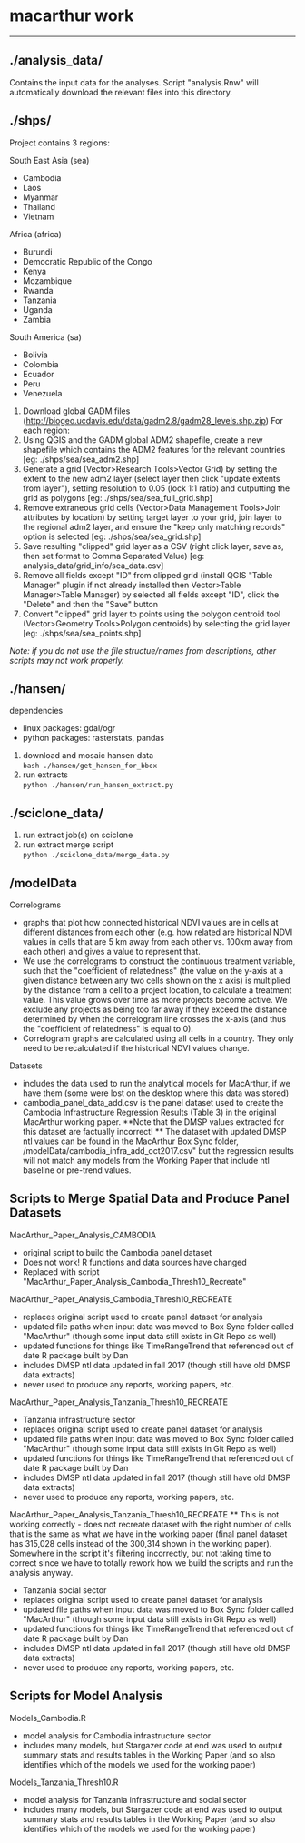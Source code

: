 # macarthur work

--------------------------------------------------

## ./analysis_data/
Contains the input data for the analyses.  Script "analysis.Rnw" will automatically download the relevant files into this directory.

## ./shps/

Project contains 3 regions:

South East Asia (sea)
- Cambodia
- Laos
- Myanmar
- Thailand
- Vietnam  

Africa (africa)
- Burundi
- Democratic Republic of the Congo
- Kenya
- Mozambique
- Rwanda
- Tanzania
- Uganda
- Zambia  

South America (sa)
- Bolivia
- Colombia
- Ecuador
- Peru
- Venezuela  


1. Download global GADM files (http://biogeo.ucdavis.edu/data/gadm2.8/gadm28_levels.shp.zip)
For each region:
2. Using QGIS and the GADM global ADM2 shapefile, create a new shapefile which contains the ADM2 features for the relevant countries [eg: ./shps/sea/sea_adm2.shp]
3. Generate a grid (Vector>Research Tools>Vector Grid) by setting the extent to the new adm2 layer (select layer then click "update extents from layer"), setting resolution to 0.05 (lock 1:1 ratio) and outputting the grid as polygons [eg: ./shps/sea/sea_full_grid.shp]
4. Remove extraneous grid cells (Vector>Data Management Tools>Join attributes by location) by setting target layer to your grid, join layer to the regional adm2 layer, and ensure the "keep only matching records" option is selected [eg: ./shps/sea/sea_grid.shp]
5. Save resulting "clipped" grid layer as a CSV (right click layer, save as, then set format to Comma Separated Value) [eg: analysis_data/grid_info/sea_data.csv]
6. Remove all fields except "ID" from clipped grid (install QGIS "Table Manager" plugin if not already installed then Vector>Table Manager>Table Manager) by selected all fields except "ID", click the "Delete" and then the "Save" button
7. Convert "clipped" grid layer to points using the polygon centroid tool (Vector>Geometry Tools>Polygon centroids) by selecting the grid layer [eg: ./shps/sea/sea_points.shp]

_Note: if you do not use the file structue/names from descriptions, other scripts may not work properly._


## ./hansen/

dependencies
- linux packages: gdal/ogr
- python packages: rasterstats, pandas

1. download and mosaic hansen data  
`bash ./hansen/get_hansen_for_bbox`
2. run extracts  
`python ./hansen/run_hansen_extract.py`


## ./sciclone_data/

1. run extract job(s) on sciclone
2. run extract merge script  
`python ./sciclone_data/merge_data.py`

## /modelData

Correlograms
- graphs that plot how connected historical NDVI values are in cells at different distances from each other (e.g. how related are historical NDVI values in cells that are 5 km away from each other vs. 100km away from each other) and gives a value to represent that. 
- We use the correlograms to construct the continuous treatment variable, such that the "coefficient of relatedness" (the value on the y-axis at a given distance between any two cells shown on the x axis) is multiplied by the distance from a cell to a project location, to calculate a treatment value. This value grows over time as more projects become active. We exclude any projects as being too far away if they exceed the distance determined by when the correlogram line crosses the x-axis (and thus the "coefficient of relatedness" is equal to 0).
- Correlogram graphs are calculated using all cells in a country. They only need to be recalculated if the historical NDVI values change.

Datasets
- includes the data used to run the analytical models for MacArthur, if we have them (some were lost on the desktop where this data was stored)
- cambodia_panel_data_add.csv is the panel dataset used to create the Cambodia Infrastructure Regression Results (Table 3) in the original MacArthur working paper. **Note that the DMSP values extracted for this dataset are factually incorrect! ** The dataset with updated DMSP ntl values can be found in the MacArthur Box Sync folder, /modelData/cambodia_infra_add_oct2017.csv" but the regression results will not match any models from the Working Paper that include ntl baseline or pre-trend values.

## Scripts to Merge Spatial Data and Produce Panel Datasets

MacArthur_Paper_Analysis_CAMBODIA
- original script to build the Cambodia panel dataset
- Does not work! R functions and data sources have changed
- Replaced with script "MacArthur_Paper_Analysis_Cambodia_Thresh10_Recreate"

MacArthur_Paper_Analysis_Cambodia_Thresh10_RECREATE
- replaces original script used to create panel dataset for analysis
- updated file paths when input data was moved to Box Sync folder called "MacArthur" (though some input data still exists in Git Repo as well)
- updated functions for things like TimeRangeTrend that referenced out of date R package built by Dan
- includes DMSP ntl data updated in fall 2017 (though still have old DMSP data extracts)
- never used to produce any reports, working papers, etc.

MacArthur_Paper_Analysis_Tanzania_Thresh10_RECREATE
- Tanzania infrastructure sector
- replaces original script used to create panel dataset for analysis
- updated file paths when input data was moved to Box Sync folder called "MacArthur" (though some input data still exists in Git Repo as well)
- updated functions for things like TimeRangeTrend that referenced out of date R package built by Dan
- includes DMSP ntl data updated in fall 2017 (though still have old DMSP data extracts)
- never used to produce any reports, working papers, etc.

MacArthur_Paper_Analysis_Tanzania_Thresh10_RECREATE
** This is not working correctly - does not recreate dataset with the right number of cells that is the same as what we have in the working paper (final panel dataset has 315,028 cells instead of the 300,314 shown in the working paper). Somewhere in the script it's filtering incorrectly, but not taking time to correct since we have to totally rework how we build the scripts and run the analysis anyway.
- Tanzania social sector
- replaces original script used to create panel dataset for analysis
- updated file paths when input data was moved to Box Sync folder called "MacArthur" (though some input data still exists in Git Repo as well)
- updated functions for things like TimeRangeTrend that referenced out of date R package built by Dan
- includes DMSP ntl data updated in fall 2017 (though still have old DMSP data extracts)
- never used to produce any reports, working papers, etc.


## Scripts for Model Analysis

Models_Cambodia.R 
- model analysis for Cambodia infrastructure sector
- includes many models, but Stargazer code at end was used to output summary stats and results tables in the Working Paper (and so also identifies which of the models we used for the working paper)

Models_Tanzania_Thresh10.R
- model analysis for Tanzania infrastructure and social sector
- includes many models, but Stargazer code at end was used to output summary stats and results tables in the Working Paper (and so also identifies which of the models we used for the working paper)





